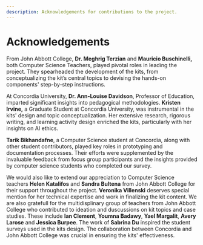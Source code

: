 ```yaml
---
description: Acknowledgements for contributions to the project.
---
```


# Acknowledgements

From John Abbott College, **Dr. Meghrig Terzian** and **Mauricio Buschinelli,** both Computer Science Teachers, played pivotal roles in leading the project. They spearheaded the development of the kits, from conceptualizing the kit’s central topics to devising the hands-on components' step-by-step instructions.&#x20;

At Concordia University, **Dr. Ann-Louise Davidson**, Professor of Education, imparted significant insights into pedagogical methodologies. **Kristen Irvine,** a Graduate Student at Concordia University, was instrumental in the kits' design and topic conceptualization. Her extensive research, rigorous writing, and learning activity design enriched the kits, particularly with her insights on AI ethics.&#x20;

**Tarik Bikhandafne**, a Computer Science student at Concordia, along with other student contributors, played key roles in prototyping and documentation processes. Their efforts were supplemented by the invaluable feedback from focus group participants and the insights provided by computer science students who completed our survey. &#x20;

We would also like to extend our appreciation to Computer Science teachers **Helen Katalifos** and **Sandra Bultena** from John Abbott College for their support throughout the project. **Veronika Villenski** deserves special mention for her technical expertise and work in finalizing the kit content. We are also gratefull for the multidisplinary group of teachers from John Abbott College who contributed to ideation and duscussions on kit topics and case studies. These include **Ian Clement**, **Youmna Badawy**, **Yael Margalit**, **Avery Larose** and **Jessica Burpee**. The work of **Sabrina Du** inspired the student surveys used in the kits design. The collaboration between Concordia and John Abbott College was crucial in ensuring the kits' effectiveness.&#x20;
